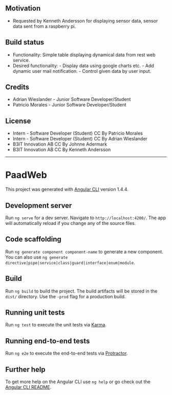 ## Motivation 

 - Requested by Kenneth Andersson for displaying sensor data, sensor data sent from a raspberry pi.
 
## Build status
 - Functionality: Simple table displaying dynamical data from rest web service.
 - Desired functionality: 
 		- Display data using google charts etc. 
		- Add dynamic user mail notification.
		- Control given data by user input.
    
## Credits
 - Adrian Wieslander - Junior Software Developer/Student
 - Patricio Morales - Junior Software Developer/Student
 
## License
 - Intern - Software Developer (Student) CC By Patricio Morales
 - Intern - Software Developer (Student) CC By Adrian Wieslander
 - B3IT Innovation AB CC By Johnne Adermark
 - B3IT Innovation AB CC By Kenneth Andersson
----------------------------------------------------------------------------------------------------------------------------------------
# PaadWeb

This project was generated with [Angular CLI](https://github.com/angular/angular-cli) version 1.4.4.

## Development server

Run `ng serve` for a dev server. Navigate to `http://localhost:4200/`. The app will automatically reload if you change any of the source files.

## Code scaffolding

Run `ng generate component component-name` to generate a new component. You can also use `ng generate directive|pipe|service|class|guard|interface|enum|module`.

## Build

Run `ng build` to build the project. The build artifacts will be stored in the `dist/` directory. Use the `-prod` flag for a production build.

## Running unit tests

Run `ng test` to execute the unit tests via [Karma](https://karma-runner.github.io).

## Running end-to-end tests

Run `ng e2e` to execute the end-to-end tests via [Protractor](http://www.protractortest.org/).

## Further help

To get more help on the Angular CLI use `ng help` or go check out the [Angular CLI README](https://github.com/angular/angular-cli/blob/master/README.md).



